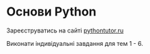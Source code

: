 # Основи Python

Зареєструватись на сайті [pythontutor.ru](pythontutor.ru)

Виконати індивідуальні завдання для тем 1 - 6.